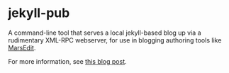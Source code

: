 # jekyll-pub

A command-line tool that serves a local jekyll-based blog up via a rudimentary XML-RPC webserver, for use in blogging authoring tools like [MarsEdit](https://redsweater.com/marsedit/).

For more information, see [this blog post](https://davedelong.com/blog/2020/06/14/anything-worth-doing/).
